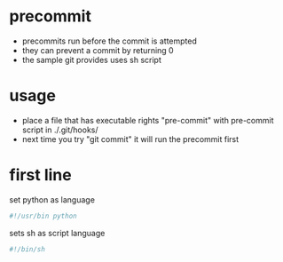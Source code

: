 # precommit
- precommits run before the commit is attempted
- they can prevent a commit by returning 0 
- the sample git provides uses sh script
# usage
- place a file that has executable rights "pre-commit" with pre-commit script in ./.git/hooks/
- next time you try "git commit" it will run the precommit first

# first line
set python as language
```sh
#!/usr/bin python
```
sets sh as script language
```sh
#!/bin/sh
```